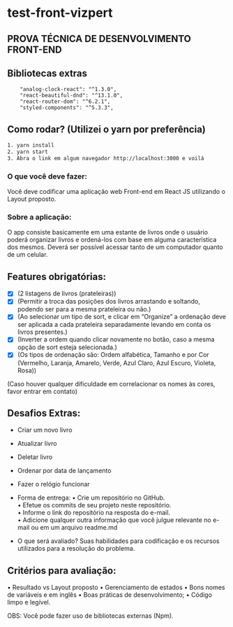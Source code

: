 # test-front-vizpert
## PROVA TÉCNICA DE DESENVOLVIMENTO FRONT-END

## Bibliotecas extras
```
    "analog-clock-react": "^1.3.0",
    "react-beautiful-dnd": "^13.1.0",
    "react-router-dom": "^6.2.1",
    "styled-components": "^5.3.3",
```

## Como rodar? (Utilizei o yarn por preferência)
```bash
1. yarn install
2. yarn start
3. Abra o link em algum navegador http://localhost:3000 e voilá
```

### O que você deve fazer:

Você deve codificar uma aplicação web Front-end em React JS utilizando o Layout proposto.

### Sobre a aplicação:

O app consiste basicamente em uma estante de livros onde o usuário poderá organizar livros e ordená-los com base em alguma característica dos mesmos. Deverá ser possível acessar tanto de um computador quanto de um celular.

## Features obrigatórias:

- [x] (2 listagens de livros (prateleiras))
- [x] (Permitir a troca das posições dos livros arrastando e soltando, podendo ser para a mesma prateleira ou não.)  
- [x] (Ao selecionar um tipo de sort, e clicar em “Organize” a ordenação deve ser aplicada a cada prateleira separadamente levando em conta os livros  presentes.)  
- [x] (Inverter a ordem quando clicar novamente no botão, caso a mesma opção de sort esteja selecionada.)  
- [x] (Os tipos de ordenação são: Ordem alfabética, Tamanho e por Cor (Vermelho, Laranja, Amarelo, Verde, Azul Claro, Azul Escuro, Violeta, Rosa))  

(Caso houver qualquer dificuldade em correlacionar os nomes às cores, favor entrar em contato)

## Desafios Extras:

- Criar um novo livro
- Atualizar livro
- Deletar livro
- Ordenar por data de lançamento
- Fazer o relógio funcionar

- Forma de entrega:
  • Crie um repositório no GitHub.  
  • Efetue os commits de seu projeto neste repositório.  
  • Informe o link do repositório na resposta do e-mail.  
  • Adicione qualquer outra informação que você julgue relevante no e-mail ou em um arquivo readme.md  

- O que será avaliado?
  Suas habilidades para codificação e os recursos utilizados para a resolução do problema.

## Critérios para avaliação:

• Resultado vs Layout proposto
• Gerenciamento de estados
• Bons nomes de variáveis e em inglês
• Boas práticas de desenvolvimento;
• Código limpo e legível.

OBS: Você pode fazer uso de bibliotecas externas (Npm).

